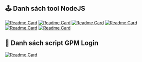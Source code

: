 ## 🕹 Danh sách tool NodeJS

[![Readme Card](https://github-readme-stats.vercel.app/api/pin/?username=zuydd&repo=blum&title_color=197706&icon_color=197706&border_color=197706&bg_color=f3f9f2)](https://github.com/zuydd/blum)
[![Readme Card](https://github-readme-stats.vercel.app/api/pin/?username=zuydd&repo=match-quest&title_color=fea722&icon_color=fea722&border_color=fea722&bg_color=fffaf1)](https://github.com/zuydd/match-quest)
[![Readme Card](https://github-readme-stats.vercel.app/api/pin/?username=zuydd&repo=banana&title_color=ffd130&icon_color=ffd130&border_color=ffd130&bg_color=fffcf0)](https://github.com/zuydd/banana)
[![Readme Card](https://github-readme-stats.vercel.app/api/pin/?username=zuydd&repo=tomarket&title_color=ff3f6d&icon_color=ff3f6d&border_color=ff3f6d&bg_color=fff6f8)](https://github.com/zuydd/tomarket)
[![Readme Card](https://github-readme-stats.vercel.app/api/pin/?username=zuydd&repo=okx&title_color=b2e500&icon_color=b2e500&border_color=b2e500&bg_color=f9ffe4)](https://github.com/zuydd/okx)
[![Readme Card](https://github-readme-stats.vercel.app/api/pin/?username=zuydd&repo=major&title_color=fabd3e&icon_color=fabd3e&border_color=fabd3e&bg_color=fffaf1)](https://github.com/zuydd/major)

## 🧩 Danh sách script GPM Login

[![Readme Card](https://github-readme-stats.vercel.app/api/pin/?username=zuydd&repo=gpm-get-user&title_color=98d607&icon_color=98d607&border_color=98d607&bg_color=f7ffe5)](https://github.com/zuydd/gpm-get-user)
